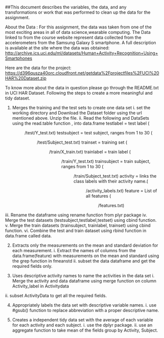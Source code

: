 ##This document describes the variables, the data, and any transformations or work that was performed to clean up the data for the
assignment.

About the Data :
For this assignment, the data was taken from one of the most exciting areas in all of data science,wearable computing.
The Data linked to from the course website represent data collected from the accelerometers from the Samsung Galaxy S smartphone. A full description is available at the site where the data was obtained:
http://archive.ics.uci.edu/ml/datasets/Human+Activity+Recognition+Using+Smartphones

Here are the data for the project:
https://d396qusza40orc.cloudfront.net/getdata%2Fprojectfiles%2FUCI%20HAR%20Dataset.zip

To know more about the data in question please go through the README.txt in UCI HAR Dataset.
Following the steps to create a more meaningful and tidy dataset.

1. Merges the training and the test sets to create one data set
i. set the working directory and Download the Dataset folder using the url mentioned above. Unzip the file.
ii. Read the following and DataSets using the read.table function , into data.frame
 testlabel = test label (<dir>/test/Y_test.txt)
 testsubject = test subject, ranges from 1 to 30 (<dir>/test/Subject_test.txt)
 trainset = training set (<dir>/train/X_train.txt)
 trainlabel = train label (<dir>/train/Y_test.txt)
 trainsubject = train subject, ranges from 1 to 30 (<dir>/train/Subject_test.txt)
 activity = links the class labels with their activity name.(<dir>/activity_labels.txt)
 feature = List of all features (<dir>/features.txt)
 
 iii. Rename the dataframe using rename function from plyr package
 iv. Merge the test datasets (testsubject,testlabel,testset) using cbind function.
 v. Merge the train datasets (trainsubject, trainlabel, trainset) using cbind function.
 vi. Combine the test and train dataset using rbind function in data.frame called data.
 
 2.  Extracts only the measurements on the mean and standard deviation for each measurement.
 i. Extract the names of columns from the data.frame(feature) with measurements on the mean and standard
 using the grep function in fmeanstd
 ii. subset the data dataframe and get the required fields only.
 
3.  Uses descriptive activity names to name the activities in the data set
i. Merge the activity and data dataframe using merge function on column Activity_label in Activitydata

ii. subset ActivityData to get all the required fields. 

4. Appropriately labels the data set with descriptive variable names.
i. use #gsub() function to replace abbreviation with a proper descriptive name.

 5. Creates a independent tidy data set with the average of each variable for each activity 
 and each subject.
 i. use the dplyr package.
 ii. use an aggregate function to take mean of the fields group by Activity, Subject.


